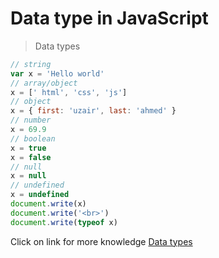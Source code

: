 # Data type in JavaScript

> Data types 

```javascript
// string
var x = 'Hello world'
// array/object
x = [' html', 'css', 'js']
// object
x = { first: 'uzair', last: 'ahmed' }
// number
x = 69.9
// boolean
x = true
x = false
// null
x = null
// undefined
x = undefined
document.write(x)
document.write('<br>')
document.write(typeof x)
```

Click on link for more knowledge [Data types](../js/7data%20type.js)
